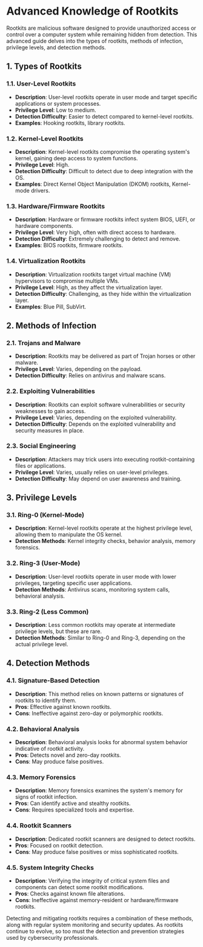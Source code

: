 # Advanced Knowledge of Rootkits

Rootkits are malicious software designed to provide unauthorized access or control over a computer system while remaining hidden from detection. This advanced guide delves into the types of rootkits, methods of infection, privilege levels, and detection methods.

## 1. Types of Rootkits

### 1.1. User-Level Rootkits

- **Description**: User-level rootkits operate in user mode and target specific applications or system processes.
- **Privilege Level**: Low to medium.
- **Detection Difficulty**: Easier to detect compared to kernel-level rootkits.
- **Examples**: Hooking rootkits, library rootkits.

### 1.2. Kernel-Level Rootkits

- **Description**: Kernel-level rootkits compromise the operating system's kernel, gaining deep access to system functions.
- **Privilege Level**: High.
- **Detection Difficulty**: Difficult to detect due to deep integration with the OS.
- **Examples**: Direct Kernel Object Manipulation (DKOM) rootkits, Kernel-mode drivers.

### 1.3. Hardware/Firmware Rootkits

- **Description**: Hardware or firmware rootkits infect system BIOS, UEFI, or hardware components.
- **Privilege Level**: Very high, often with direct access to hardware.
- **Detection Difficulty**: Extremely challenging to detect and remove.
- **Examples**: BIOS rootkits, firmware rootkits.

### 1.4. Virtualization Rootkits

- **Description**: Virtualization rootkits target virtual machine (VM) hypervisors to compromise multiple VMs.
- **Privilege Level**: High, as they affect the virtualization layer.
- **Detection Difficulty**: Challenging, as they hide within the virtualization layer.
- **Examples**: Blue Pill, SubVirt.

## 2. Methods of Infection

### 2.1. Trojans and Malware

- **Description**: Rootkits may be delivered as part of Trojan horses or other malware.
- **Privilege Level**: Varies, depending on the payload.
- **Detection Difficulty**: Relies on antivirus and malware scans.

### 2.2. Exploiting Vulnerabilities

- **Description**: Rootkits can exploit software vulnerabilities or security weaknesses to gain access.
- **Privilege Level**: Varies, depending on the exploited vulnerability.
- **Detection Difficulty**: Depends on the exploited vulnerability and security measures in place.

### 2.3. Social Engineering

- **Description**: Attackers may trick users into executing rootkit-containing files or applications.
- **Privilege Level**: Varies, usually relies on user-level privileges.
- **Detection Difficulty**: May depend on user awareness and training.

## 3. Privilege Levels

### 3.1. Ring-0 (Kernel-Mode)

- **Description**: Kernel-level rootkits operate at the highest privilege level, allowing them to manipulate the OS kernel.
- **Detection Methods**: Kernel integrity checks, behavior analysis, memory forensics.

### 3.2. Ring-3 (User-Mode)

- **Description**: User-level rootkits operate in user mode with lower privileges, targeting specific user applications.
- **Detection Methods**: Antivirus scans, monitoring system calls, behavioral analysis.

### 3.3. Ring-2 (Less Common)

- **Description**: Less common rootkits may operate at intermediate privilege levels, but these are rare.
- **Detection Methods**: Similar to Ring-0 and Ring-3, depending on the actual privilege level.

## 4. Detection Methods

### 4.1. Signature-Based Detection

- **Description**: This method relies on known patterns or signatures of rootkits to identify them.
- **Pros**: Effective against known rootkits.
- **Cons**: Ineffective against zero-day or polymorphic rootkits.

### 4.2. Behavioral Analysis

- **Description**: Behavioral analysis looks for abnormal system behavior indicative of rootkit activity.
- **Pros**: Detects novel and zero-day rootkits.
- **Cons**: May produce false positives.

### 4.3. Memory Forensics

- **Description**: Memory forensics examines the system's memory for signs of rootkit infection.
- **Pros**: Can identify active and stealthy rootkits.
- **Cons**: Requires specialized tools and expertise.

### 4.4. Rootkit Scanners

- **Description**: Dedicated rootkit scanners are designed to detect rootkits.
- **Pros**: Focused on rootkit detection.
- **Cons**: May produce false positives or miss sophisticated rootkits.

### 4.5. System Integrity Checks

- **Description**: Verifying the integrity of critical system files and components can detect some rootkit modifications.
- **Pros**: Checks against known file alterations.
- **Cons**: Ineffective against memory-resident or hardware/firmware rootkits.

Detecting and mitigating rootkits requires a combination of these methods, along with regular system monitoring and security updates. As rootkits continue to evolve, so too must the detection and prevention strategies used by cybersecurity professionals.
